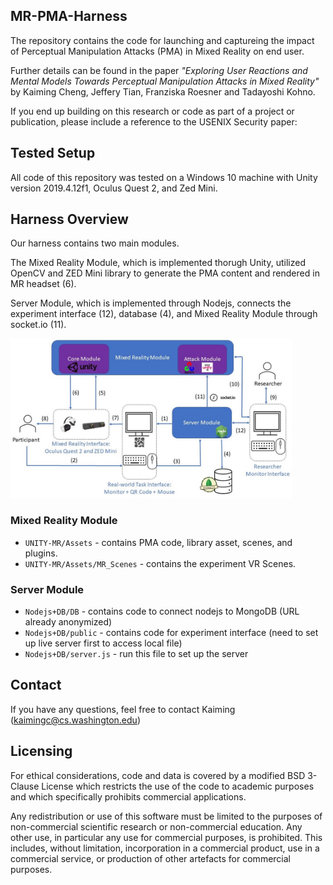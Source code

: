 ## MR-PMA-Harness

The repository contains the code for launching and captureing the impact of Perceptual Manipulation Attacks (PMA) in Mixed Reality on end user.

Further details can be found in the paper *"Exploring User Reactions and Mental Models Towards Perceptual Manipulation Attacks in Mixed Reality"* by Kaiming Cheng, Jeffery Tian, Franziska Roesner and Tadayoshi Kohno. 

If you end up building on this research or code as part of a project or publication, please include a reference to the USENIX Security paper:

## Tested Setup

All code of this repository was tested on a Windows 10 machine with Unity version 2019.4.12f1, Oculus Quest 2, and Zed Mini.

## Harness Overview 

Our harness contains two main modules. 

The Mixed Reality Module, which is implemented thorugh Unity, utilized OpenCV and ZED Mini library to generate the PMA content and rendered in MR headset (6).

Server Module, which is implemented through Nodejs, connects the experiment interface (12), database (4), and Mixed Reality Module through socket.io (11).

<img
  src="images/MR%20Testbed%20Figure.jpg"
  title="System Overview"
  style="display: inline-block; margin: 0 auto; max-width: 450px">

### Mixed Reality Module
* `UNITY-MR/Assets` - contains PMA code, library asset, scenes, and plugins. 
* `UNITY-MR/Assets/MR_Scenes` - contains the experiment VR Scenes.

### Server Module
* `Nodejs+DB/DB` - contains code to connect nodejs to MongoDB (URL already anonymized)
* `Nodejs+DB/public` - contains code for experiment interface (need to set up live server first to access local file)
* `Nodejs+DB/server.js` - run this file to set up the server 

## Contact
If you have any questions, feel free to contact Kaiming (kaimingc@cs.washington.edu) 

## Licensing
For ethical considerations, code and data is covered by a modified BSD 3-Clause License which restricts the use of the code to academic purposes and which specifically prohibits commercial applications.

Any redistribution or use of this software must be limited to the purposes of non-commercial scientific research or non-commercial education. Any other use, in particular any use for commercial purposes, is prohibited. This includes, without limitation, incorporation in a commercial product, use in a commercial service, or production of other artefacts for commercial purposes.
